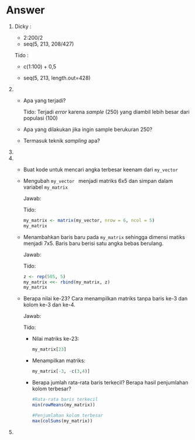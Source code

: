 # Answer

1.  Dicky :

     * 2:200/2
     * seq(5, 213, 208/427)

    Tido :

     * c(1:100) + 0,5

     * seq(5, 213, length.out=428)

     

2. * Apa yang terjadi?

     Tido: Terjadi *error* karena *sample* (250) yang diambil lebih besar dari populasi (100)
   * Apa yang dilakukan jika ingin sample berukuran 250?
   * Termasuk teknik *sampling* apa?
3.

4. * Buat kode untuk mencari angka terbesar keenam dari `my_vector`

   * Mengubah `my_vector ` menjadi matriks 6x5 dan simpan dalam variabel `my_matrix` 
     
     Jawab:

     Tido:

     ```R
     my_matrix <- matrix(my_vector, nrow = 6, ncol = 5)
     my_matrix
     ```

   * Menambahkan baris baru pada `my_matrix` sehingga dimensi matiks menjadi 7x5. Baris baru berisi satu angka bebas berulang.

     Jawab:

     Tido:

     ```R
     z <- rep(505, 5)
     my_matrix <<- rbind(my_matrix, z)
     my_matrix
     ```

   * Berapa nilai ke-23? Cara menampilkan matriks tanpa baris ke-3 dan kolom ke-3 dan ke-4.

     Jawab:

     Tido:

     * Nilai matriks ke-23:

       ```R
       my_matrix[23]
       ```

     * Menampilkan matriks:

       ```R
       my_matrix[-3, -c(3,4)]
       ```

     * Berapa jumlah rata-rata baris terkecil? Berapa hasil penjumlahan kolom terbesar?

       ```R
       #Rata-rata baris terkecil
       min(rowMeans(my_matrix))
       
       #Penjumlahan kolom terbesar
       max(colSums(my_matrix))
       ```

5.
